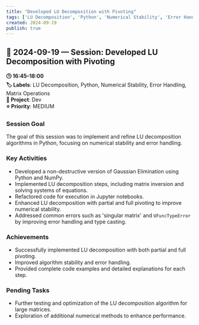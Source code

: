 ```yaml
---
title: "Developed LU Decomposition with Pivoting"
tags: ['LU Decomposition', 'Python', 'Numerical Stability', 'Error Handling', 'Matrix Operations']
created: 2024-09-19
publish: true
---
```


## 📅 2024-09-19 — Session: Developed LU Decomposition with Pivoting

**🕒 16:45–18:00**  
**🏷️ Labels**: LU Decomposition, Python, Numerical Stability, Error Handling, Matrix Operations  
**📂 Project**: Dev  
**⭐ Priority**: MEDIUM  


### Session Goal
The goal of this session was to implement and refine LU decomposition algorithms in Python, focusing on numerical stability and error handling.

### Key Activities
- Developed a non-destructive version of Gaussian Elimination using Python and NumPy.
- Implemented LU decomposition steps, including matrix inversion and solving systems of equations.
- Refactored code for execution in Jupyter notebooks.
- Enhanced LU decomposition with partial and full pivoting to improve numerical stability.
- Addressed common errors such as 'singular matrix' and `UFuncTypeError` by improving error handling and type casting.

### Achievements
- Successfully implemented LU decomposition with both partial and full pivoting.
- Improved algorithm stability and error handling.
- Provided complete code examples and detailed explanations for each step.

### Pending Tasks
- Further testing and optimization of the LU decomposition algorithm for large matrices.
- Exploration of additional numerical methods to enhance performance.
